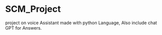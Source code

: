# SCM_Project
project on voice Assistant made with python Language, Also include chat GPT for Answers.
